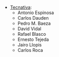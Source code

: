 - [Tecnativa](https://www.tecnativa.com):
  - Antonio Espinosa
  - Carlos Dauden
  - Pedro M. Baeza
  - David Vidal
  - Rafael Blasco
  - Ernesto Tejeda
  - Jairo Llopis
  - Carlos Roca
